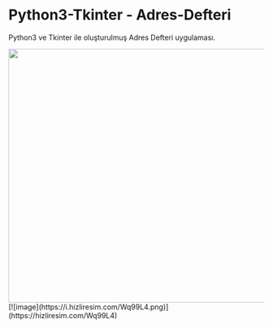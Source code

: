 # Python3-Tkinter - Adres-Defteri
Python3 ve Tkinter ile oluşturulmuş Adres Defteri uygulaması.

<img align="left" width="600" height="500" src="https://i.hizliresim.com/Wq99L4.png">
[![image](https://i.hizliresim.com/Wq99L4.png)](https://hizliresim.com/Wq99L4)
